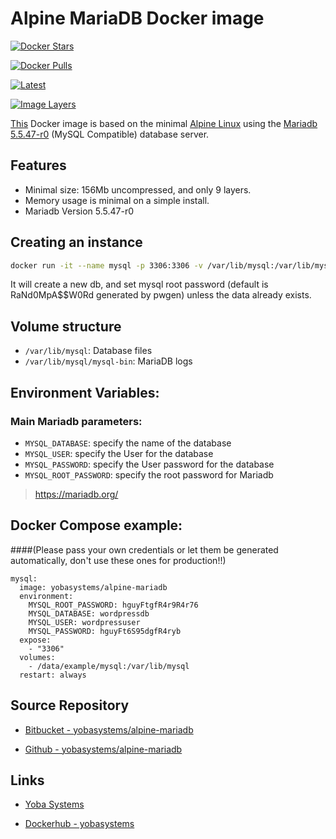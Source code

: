 # Alpine MariaDB Docker image

[![Docker Stars](https://img.shields.io/docker/stars/yobasystems/alpine-mariadb.svg)](https://imagelayers.io/?images=yobasystems/alpine-mariadb:latest)

[![Docker Pulls](https://img.shields.io/docker/pulls/yobasystems/alpine-mariadb.svg)](https://imagelayers.io/?images=yobasystems/alpine-mariadb:latest)

[![Latest](https://badge.imagelayers.io/yobasystems/alpine-mariadb.svg)](https://imagelayers.io/?images=yobasystems/alpine-mariadb:latest 'latest')

[![Image Layers](https://img.shields.io/imagelayers/layers/yobasystems/alpine-mariadb/latest.svg)](https://imagelayers.io/?images=yobasystems/alpine-mariadb:latest)


[This](https://hub.docker.com/r/yobasystems/alpine-mariadb/) Docker image is based on the minimal [Alpine Linux](http://alpinelinux.org/) using the [Mariadb 5.5.47-r0](https://mariadb.org/) (MySQL Compatible) database server.

## Features

  * Minimal size: 156Mb uncompressed, and only 9 layers.
  * Memory usage is minimal on a simple install.
  * Mariadb Version 5.5.47-r0


## Creating an instance


```bash
docker run -it --name mysql -p 3306:3306 -v /var/lib/mysql:/var/lib/mysql -e MYSQL_DATABASE=wordpressdb -e MYSQL_USER=wordpressuser -e MYSQL_PASSWORD=hguyFt6S95dgfR4ryb -e MYSQL_ROOT_PASSWORD=hguyFtgfR4r9R4r76 yobasystems/alpine-mariadb

```
It will create a new db, and set mysql root password (default is RaNd0MpA$$W0Rd generated by pwgen) unless the data already exists.


## Volume structure

* `/var/lib/mysql`: Database files
* `/var/lib/mysql/mysql-bin`: MariaDB logs


## Environment Variables:

### Main Mariadb parameters:
* `MYSQL_DATABASE`: specify the name of the database
* `MYSQL_USER`: specify the User for the database
* `MYSQL_PASSWORD`: specify the User password for the database
* `MYSQL_ROOT_PASSWORD`: specify the root password for Mariadb

> https://mariadb.org/

## Docker Compose example:
####(Please pass your own credentials or let them be generated automatically, don't use these ones for production!!)

```yalm
mysql:
  image: yobasystems/alpine-mariadb
  environment:
    MYSQL_ROOT_PASSWORD: hguyFtgfR4r9R4r76
    MYSQL_DATABASE: wordpressdb
    MYSQL_USER: wordpressuser
    MYSQL_PASSWORD: hguyFt6S95dgfR4ryb
  expose:
    - "3306"
  volumes:
    - /data/example/mysql:/var/lib/mysql
  restart: always
```

## Source Repository

* [Bitbucket - yobasystems/alpine-mariadb](https://bitbucket.org/yobasystems/alpine-mariadb/)

* [Github - yobasystems/alpine-mariadb](https://github.com/yobasystems/alpine-mariadb)

## Links

* [Yoba Systems](https://www.yobasystems.co.uk/)

* [Dockerhub - yobasystems](https://hub.docker.com/u/yobasystems/)
